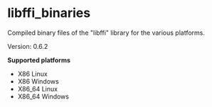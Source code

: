 libffi_binaries
=====

Compiled binary files of the "libffi" library for the various platforms.

Version: 0.6.2

**Supported platforms**  

- X86 Linux
- X86 Windows
- X86_64 Linux
- X86_64 Windows
